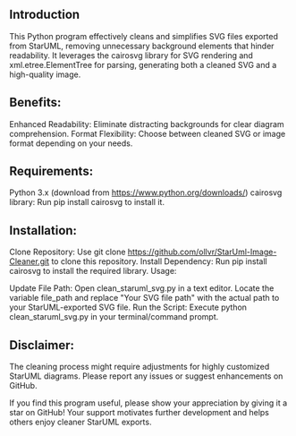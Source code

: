 ## Introduction

This Python program effectively cleans and simplifies SVG files exported from StarUML, removing unnecessary background elements that hinder readability. It leverages the cairosvg library for SVG rendering and xml.etree.ElementTree for parsing, generating both a cleaned SVG and a high-quality image.

## Benefits:

Enhanced Readability: Eliminate distracting backgrounds for clear diagram comprehension.
Format Flexibility: Choose between cleaned SVG or image format depending on your needs.
 
## Requirements:

Python 3.x (download from https://www.python.org/downloads/)
cairosvg library:
Run pip install cairosvg to install it.

## Installation:

Clone Repository: Use git clone https://github.com/ollvr/StarUml-Image-Cleaner.git to clone this repository.
Install Dependency: Run pip install cairosvg to install the required library.
Usage:

Update File Path:
Open clean_staruml_svg.py in a text editor.
Locate the variable file_path and replace "Your SVG file path" with the actual path to your StarUML-exported SVG file.
Run the Script: Execute python clean_staruml_svg.py in your terminal/command prompt.

## Disclaimer:

The cleaning process might require adjustments for highly customized StarUML diagrams. Please report any issues or suggest enhancements on GitHub.


If you find this program useful, please show your appreciation by giving it a star on GitHub! Your support motivates further development and helps others enjoy cleaner StarUML exports.